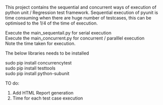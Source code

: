 


This project contains the sequential and concurrent ways of execution of python unit / Regression test framework.
Sequential execution of pyunit is time consuming when there are huge number of testcases, this can be optimised to the 1/4 of the time of execution.

Execute the main_sequentail.py for serial execution <br>
Execute the main_concurrent.py for concurrent / paralllel execution <br>
Note the time taken for execution.

The below libraries needs to be installed 

sudo pip install concurrencytest<br>
sudo pip install testtools <br>
sudo pip install python-subunit

TO do:
1. Add HTML Report generation
2. Time for each test case execution
